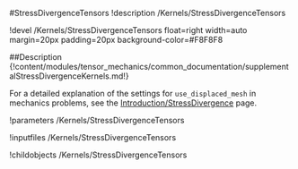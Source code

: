 #StressDivergenceTensors
!description /Kernels/StressDivergenceTensors

!devel /Kernels/StressDivergenceTensors float=right width=auto margin=20px padding=20px background-color=#F8F8F8

##Description
{!content/modules/tensor_mechanics/common_documentation/supplementalStressDivergenceKernels.md!}


For a detailed explanation of the settings for `use_displaced_mesh` in mechanics problems, see the [Introduction/StressDivergence](/introduction/StressDivergence.md) page.

!parameters /Kernels/StressDivergenceTensors

!inputfiles /Kernels/StressDivergenceTensors

!childobjects /Kernels/StressDivergenceTensors
